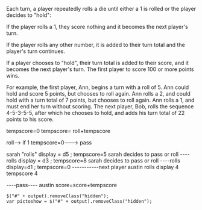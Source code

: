 Each turn, a player repeatedly rolls a die until either a 1 is rolled or the player decides to "hold":

If the player rolls a 1, they score nothing and it becomes the next player's turn.

If the player rolls any other number, it is added to their turn total and the player's turn continues.

If a player chooses to "hold", their turn total is added to their score, and it becomes the next player's turn.
The first player to score 100 or more points wins.

For example, the first player, Ann, begins a turn with a roll of 5. Ann could hold and score 5 points, but chooses to roll again. Ann rolls a 2, and could hold with a turn total of 7 points, but chooses to roll again. Ann rolls a 1, and must end her turn without scoring. The next player, Bob, rolls the sequence 4-5-3-5-5, after which he chooses to hold, and adds his turn total of 22 points to his score.


tempscore=0
tempscore= roll+tempscore

roll--> if 1 tempscore=0---> pass



sarah "rolls" display = d5 ; tempscore=5
sarah decides to pass or roll ----rolls
  display = d3 ; tempscore=8
  sarah decides to pass or roll ----rolls
  display=d1 ; tempscore=0
  -----------next player
  austin rolls display 4 tempscore 4

  ----pass----
austin score=score+tempscore  



    $("#" + output).removeClass("hidden");
    var pictoshow = $("#" + output).removeClass("hidden");
